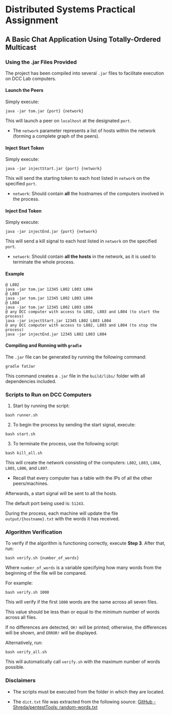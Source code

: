 # Distributed Systems Practical Assignment
## A Basic Chat Application Using Totally-Ordered Multicast

### Using the .jar Files Provided

The project has been compiled into several `.jar` files to facilitate execution on DCC Lab computers.

#### Launch the Peers

Simply execute:

```
java -jar tom.jar {port} {network}
```

This will launch a peer on `localhost` at the designated `port`.

- The `network` parameter represents a list of hosts within the network (forming a complete graph of the peers).

#### Inject Start Token

Simply execute:

```
java -jar injectStart.jar {port} {network}
```

This will send the starting token to each host listed in `network` on the specified `port`.

- `network`: Should contain **all** the hostnames of the computers involved in the process.

#### Inject End Token

Simply execute:

```
java -jar injectEnd.jar {port} {network}
```

This will send a kill signal to each host listed in `network` on the specified `port`.

- `network`: Should contain **all the hosts** in the network, as it is used to terminate the whole process.

#### Example

```
@ L802
java -jar tom.jar 12345 L802 L803 L804
@ L803
java -jar tom.jar 12345 L802 L803 L804
@ L804
java -jar tom.jar 12345 L802 L803 L804
@ any DCC computer with access to L802, L803 and L804 (to start the process)
java -jar injectStart.jar 12345 L802 L803 L804
@ any DCC computer with access to L802, L803 and L804 (to stop the process)
java -jar injectEnd.jar 12345 L802 L803 L804
```

#### Compiling and Running with `gradle`

The `.jar` file can be generated by running the following command:

```
gradle fatJar
```

This command creates a `.jar` file in the `build/libs/` folder with all dependencies included.

### Scripts to Run on DCC Computers

1. Start by running the script:

```
bash runner.sh
``` 

2. To begin the process by sending the start signal, execute:


```
bash start.sh
```

3. To terminate the process, use the following script:

``` 
bash kill_all.sh
```

This will create the network consisting of the computers: `L802`, `L803`, `L804`, `L805`, `L806`, and `L807`.

- Recall that every computer has a table with the IPs of all the other peers/machines.

Afterwards, a start signal will be sent to all the hosts.

The default port being used is: `51243`.

During the process, each machine will update the file `output/{hostname}.txt` with the words it has received.

### Algorithm Verification

To verify if the algorithm is functioning correctly, execute **Step 3**. After that, run:


```
bash verify.sh {number_of_words}
```

Where `number_of_words` is a variable specifying how many words from the beginning of the file will be compared.

For example: 


```
bash verify.sh 1000
```

This will verify if the first `1000` words are the same across all seven files. 

This value should be less than or equal to the minimum number of words across all files. 

If no differences are detected, `OK!` will be printed; otherwise, the differences will be shown, and `ERROR!` will be displayed.

Alternatively, run:


```
bash verify_all.sh 
```

This will automatically call `verify.sh` with the maximum number of words possible.

### Disclaimers

- The scripts must be executed from the folder in which they are located.  

- The `dict.txt` file was extracted from the following source: [GitHub - Shreda/pentestTools: random-words.txt](https://github.com/Shreda/pentestTools/blob/master/random-words.txt)
